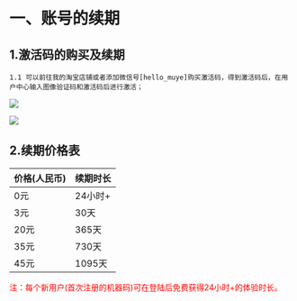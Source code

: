 # 一、账号的续期
## 1.激活码的购买及续期

    1.1 可以前往我的淘宝店铺或者添加微信号[hello_muye]购买激活码，得到激活码后，在用户中心输入图像验证码和激活码后进行激活；
<img src="/_media/images/04-激活/02.png"><br>

<img src="/_media/images/04-激活/01.png">

## 2.续期价格表
| 价格(人民币) | 续期时长 |
| ---- | ---- |
| 0元 | 24小时+ | 
| 3元 | 30天 | 
| 20元 | 365天 | 
| 35元 | 730天 | 
| 45元| 1095天 | 

<p style="color:red">注：每个新用户(首次注册的机器码)可在登陆后免费获得24小时+的体验时长。</p>


